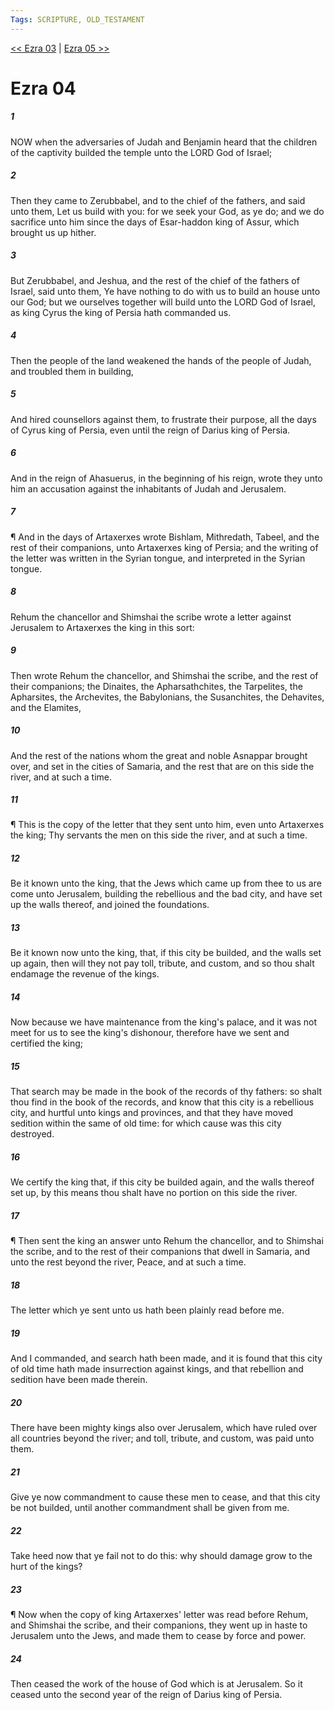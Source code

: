 ```yaml
---
Tags: SCRIPTURE, OLD_TESTAMENT
---
```


[<< Ezra 03](OLD_TESTAMENT/15_Ezra/Ezra_03.md) | [Ezra 05 >>](OLD_TESTAMENT/15_Ezra/Ezra_05.md)

# Ezra 04

##### 1
 NOW when the adversaries of Judah and Benjamin heard that the children of the captivity builded the temple unto the LORD God of Israel;
##### 2
 Then they came to Zerubbabel, and to the chief of the fathers, and said unto them, Let us build with you: for we seek your God, as ye do; and we do sacrifice unto him since the days of Esar-haddon king of Assur, which brought us up hither.
##### 3
 But Zerubbabel, and Jeshua, and the rest of the chief of the fathers of Israel, said unto them, Ye have nothing to do with us to build an house unto our God; but we ourselves together will build unto the LORD God of Israel, as king Cyrus the king of Persia hath commanded us.
##### 4
 Then the people of the land weakened the hands of the people of Judah, and troubled them in building,
##### 5
 And hired counsellors against them, to frustrate their purpose, all the days of Cyrus king of Persia, even until the reign of Darius king of Persia.
##### 6
 And in the reign of Ahasuerus, in the beginning of his reign, wrote they unto him an accusation against the inhabitants of Judah and Jerusalem.
##### 7
 ¶ And in the days of Artaxerxes wrote Bishlam, Mithredath, Tabeel, and the rest of their companions, unto Artaxerxes king of Persia; and the writing of the letter was written in the Syrian tongue, and interpreted in the Syrian tongue.
##### 8
 Rehum the chancellor and Shimshai the scribe wrote a letter against Jerusalem to Artaxerxes the king in this sort:
##### 9
 Then wrote Rehum the chancellor, and Shimshai the scribe, and the rest of their companions; the Dinaites, the Apharsathchites, the Tarpelites, the Apharsites, the Archevites, the Babylonians, the Susanchites, the Dehavites, and the Elamites,
##### 10
 And the rest of the nations whom the great and noble Asnappar brought over, and set in the cities of Samaria, and the rest that are on this side the river, and at such a time.
##### 11
 ¶ This is the copy of the letter that they sent unto him, even unto Artaxerxes the king; Thy servants the men on this side the river, and at such a time.
##### 12
 Be it known unto the king, that the Jews which came up from thee to us are come unto Jerusalem, building the rebellious and the bad city, and have set up the walls thereof, and joined the foundations.
##### 13
 Be it known now unto the king, that, if this city be builded, and the walls set up again, then will they not pay toll, tribute, and custom, and so thou shalt endamage the revenue of the kings.
##### 14
 Now because we have maintenance from the king's palace, and it was not meet for us to see the king's dishonour, therefore have we sent and certified the king;
##### 15
 That search may be made in the book of the records of thy fathers: so shalt thou find in the book of the records, and know that this city is a rebellious city, and hurtful unto kings and provinces, and that they have moved sedition within the same of old time: for which cause was this city destroyed.
##### 16
 We certify the king that, if this city be builded again, and the walls thereof set up, by this means thou shalt have no portion on this side the river.
##### 17
 ¶ Then sent the king an answer unto Rehum the chancellor, and to Shimshai the scribe, and to the rest of their companions that dwell in Samaria, and unto the rest beyond the river, Peace, and at such a time.
##### 18
 The letter which ye sent unto us hath been plainly read before me.
##### 19
 And I commanded, and search hath been made, and it is found that this city of old time hath made insurrection against kings, and that rebellion and sedition have been made therein.
##### 20
 There have been mighty kings also over Jerusalem, which have ruled over all countries beyond the river; and toll, tribute, and custom, was paid unto them.
##### 21
 Give ye now commandment to cause these men to cease, and that this city be not builded, until another commandment shall be given from me.
##### 22
 Take heed now that ye fail not to do this: why should damage grow to the hurt of the kings?
##### 23
 ¶ Now when the copy of king Artaxerxes' letter was read before Rehum, and Shimshai the scribe, and their companions, they went up in haste to Jerusalem unto the Jews, and made them to cease by force and power.
##### 24
 Then ceased the work of the house of God which is at Jerusalem.  So it ceased unto the second year of the reign of Darius king of Persia.
